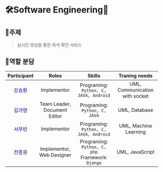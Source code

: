# 🛠️Software Engineering🧰

## 📖주제
> 실시간 영상을 통한 좌석 확인 서비스
## 🤝역할 분담
| Participant | Roles | Skills | Traning needs |
|:---:|:---:|:---:|:---:|
|<span style="color:blue">강승환</span>| Implementor | Programing: `Python, C, JAVA, Android` | UML, Communication with socket |
|<span style="color:blue">김가영</span>| Team Leader, Document Editor | Programing: `Python, C, JAVA` | UML, Database |
|<span style="color:blue">서우빈</span>| Implementor | Programing: `Python, C, JAVA, Android` | UML, Machine Learning |
|<span style="color:blue">전종원</span>| Implementor, Web Designer | Programing: `Python, C, php`<br/>Framework: `Django` | UML, JavaScript |

